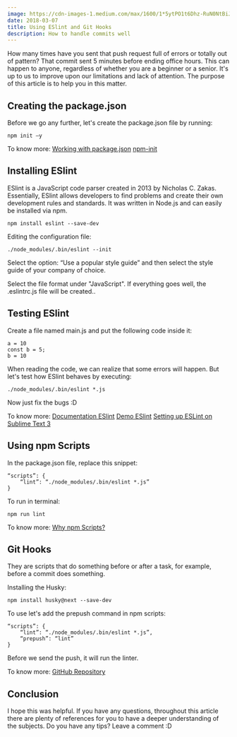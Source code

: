```yaml
---
image: https://cdn-images-1.medium.com/max/1600/1*5ytPO1t6Dhz-RuN0NtBiJw.jpeg
date: 2018-03-07
title: Using ESlint and Git Hooks
description: How to handle commits well
---
```


How many times have you sent that push request full of errors or totally out of pattern? That commit sent 5 minutes before ending office hours. This can happen to anyone, regardless of whether you are a beginner or a senior. It's up to us to improve upon our limitations and lack of attention. The purpose of this article is to help you in this matter.

## Creating the package.json

Before we go any further, let's create the package.json file by running:
```
npm init –y
```
To know more:
[Working with package.json](https://docs.npmjs.com/getting-started/using-a-package.json)
[npm-init](https://docs.npmjs.com/cli/init)

## Installing ESlint

ESlint is a JavaScript code parser created in 2013 by Nicholas C. Zakas. Essentially, ESlint allows developers to find problems and create their own development rules and standards. It was written in Node.js and can easily be installed via npm.

```
npm install eslint --save-dev
```
Editing the configuration file:
```
./node_modules/.bin/eslint --init
```
Select the option: “Use a popular style guide” and then select the style guide of your company of choice.

Select the file format under "JavaScript". If everything goes well, the .eslintrc.js file will be created.. 

## Testing ESlint

Create a file named main.js and put the following code inside it:
```
a = 10
const b = 5;
b = 10
```

When reading the code, we can realize that some errors will happen. But let's test how ESlint behaves by executing:

```
./node_modules/.bin/eslint *.js
```

Now just fix the bugs :D

To know more:
[Documentation ESlint](https://eslint.org)
[Demo ESlint](https://eslint.org/demo/)
[Setting up ESLint on Sublime Text 3](https://medium.com/@junshengpierre/making-the-switch-from-jshint-to-eslint-5b6c4fa3c92a)

## Using npm Scripts

In the package.json file, replace this snippet:
```
“scripts”: {
	“lint”: “./node_modules/.bin/eslint *.js”
}
```
To run in terminal:
```
npm run lint
```

To know more:
[Why npm Scripts? ](https://css-tricks.com/why-npm-scripts/)

## Git Hooks

They are scripts that do something before or after a task, for example, before a commit does something.

Installing the Husky:
```
npm install husky@next --save-dev
```
To use let's add the prepush command in npm scripts:
```
“scripts”: {
	“lint”: “./node_modules/.bin/eslint *.js”,
	“prepush”: “lint”
}
```
Before we send the push, it will run the linter.

To know more:
[GitHub Repository](https://github.com/typicode/husky)

## Conclusion

I hope this was helpful. If you have any questions, throughout this article there are plenty of references for you to have a deeper understanding of the subjects. Do you have any tips? Leave a comment :D
